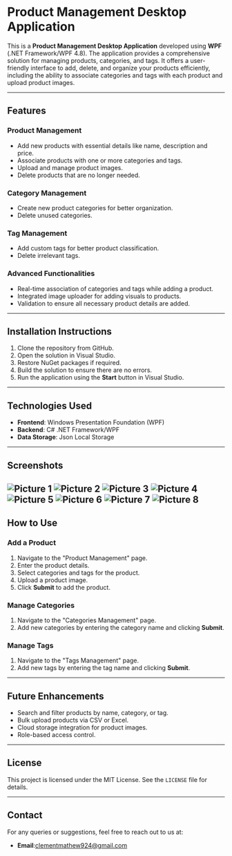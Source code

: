 
# Product Management Desktop Application

This is a **Product Management Desktop Application** developed using **WPF** (.NET Framework/WPF 4.8). The application provides a comprehensive solution for managing products, categories, and tags. It offers a user-friendly interface to add, delete, and organize your products efficiently, including the ability to associate categories and tags with each product and upload product images.

---

## Features

### **Product Management**
- Add new products with essential details like name, description and price.
- Associate products with one or more categories and tags.
- Upload and manage product images.
- Delete products that are no longer needed.

### **Category Management**
- Create new product categories for better organization.
- Delete unused categories.

### **Tag Management**
- Add custom tags for better product classification.
- Delete irrelevant tags.

### **Advanced Functionalities**
- Real-time association of categories and tags while adding a product.
- Integrated image uploader for adding visuals to products.
- Validation to ensure all necessary product details are added.

---

## Installation Instructions

1. Clone the repository from GitHub.
2. Open the solution in Visual Studio.
3. Restore NuGet packages if required.
4. Build the solution to ensure there are no errors.
5. Run the application using the **Start** button in Visual Studio.

---

## Technologies Used
- **Frontend**: Windows Presentation Foundation (WPF)
- **Backend**: C# .NET Framework/WPF
- **Data Storage**: Json Local Storage

---

## Screenshots

![Picture 1](https://github.com/user-attachments/assets/ca63de31-8c40-4139-b331-9aeb3c89f76f)
![Picture 2](https://github.com/user-attachments/assets/0091558c-4a9d-4318-a2c8-bf91ed630166)
![Picture 3](https://github.com/user-attachments/assets/c5b4e069-3fe7-486a-b6b2-dee38196933c)
![Picture 4](https://github.com/user-attachments/assets/d99ba0a5-b7fa-4820-b569-80e49902153f)
![Picture 5](https://github.com/user-attachments/assets/a9ab4dea-cefe-4c0e-813d-975e67b5d4f9)
![Picture 6](https://github.com/user-attachments/assets/6de3b260-6dcc-43e9-812a-c2bf987dacea)
![Picture 7](https://github.com/user-attachments/assets/9bcd5ada-b4c4-4460-a6a4-b898742d33bc)
![Picture 8](https://github.com/user-attachments/assets/54fa741d-55e2-4aeb-b26c-4624edf63fc4)
---

## How to Use

### Add a Product
1. Navigate to the "Product Management" page.
2. Enter the product details.
3. Select categories and tags for the product.
4. Upload a product image.
5. Click **Submit** to add the product.

### Manage Categories
1. Navigate to the "Categories Management" page.
2. Add new categories by entering the category name and clicking **Submit**.

### Manage Tags
1. Navigate to the "Tags Management" page.
2. Add new tags by entering the tag name and clicking **Submit**.

---

## Future Enhancements
- Search and filter products by name, category, or tag.
- Bulk upload products via CSV or Excel.
- Cloud storage integration for product images.
- Role-based access control.

---

## License
This project is licensed under the MIT License. See the `LICENSE` file for details.

---

## Contact
For any queries or suggestions, feel free to reach out to us at:
- **Email**:clementmathew924@gmail.com
